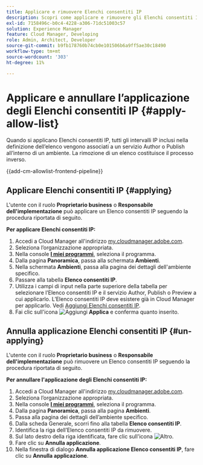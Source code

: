```yaml
---
title: Applicare e rimuovere Elenchi consentiti IP
description: Scopri come applicare e rimuovere gli Elenchi consentiti IP dagli ambienti Cloud Manager.
exl-id: 7158496c-b0c4-4228-a306-71dc51003c57
solution: Experience Manager
feature: Cloud Manager, Developing
role: Admin, Architect, Developer
source-git-commit: b9fb178760b74cb0e101506b6a9ff5ae30c18490
workflow-type: tm+mt
source-wordcount: '303'
ht-degree: 11%

---
```



# Applicare e annullare l’applicazione degli Elenchi consentiti IP {#apply-allow-list}

Quando si applicano Elenchi consentiti IP, tutti gli intervalli IP inclusi nella definizione dell’elenco vengono associati a un servizio Author o Publish all’interno di un ambiente. La rimozione di un elenco costituisce il processo inverso.

{{add-cm-allowlist-frontend-pipeline}}

## Applicare Elenchi consentiti IP {#applying}

L&#39;utente con il ruolo **Proprietario business** o **Responsabile dell&#39;implementazione** può applicare un Elenco consentiti IP seguendo la procedura riportata di seguito.

**Per applicare Elenchi consentiti IP:**

1. Accedi a Cloud Manager all&#39;indirizzo [my.cloudmanager.adobe.com](https://my.cloudmanager.adobe.com/).
1. Seleziona l’organizzazione appropriata.
1. Nella console **[I miei programmi](/help/implementing/cloud-manager/navigation.md#my-programs)**, seleziona il programma.
1. Dalla pagina **Panoramica**, passa alla schermata **Ambienti**.
1. Nella schermata **Ambienti**, passa alla pagina dei dettagli dell&#39;ambiente specifico.
1. Passare alla tabella **Elenco consentiti IP**.
1. Utilizza i campi di input nella parte superiore della tabella per selezionare l’Elenco consentiti IP e il servizio Author, Publish o Preview a cui applicarlo.
L’Elenco consentiti IP deve esistere già in Cloud Manager per applicarlo. Vedi [Aggiungi Elenchi consentiti IP](/help/implementing/cloud-manager/ip-allow-lists/add-ip-allow-lists.md).
1. Fai clic sull&#39;icona ![Aggiungi](https://spectrum.adobe.com/static/icons/workflow_18/Smock_Add_18_N.svg) **Applica** e conferma quanto inserito.

## Annulla applicazione Elenchi consentiti IP {#un-applying}

L&#39;utente con il ruolo **Proprietario business** o **Responsabile dell&#39;implementazione** può rimuovere un Elenco consentiti IP seguendo la procedura riportata di seguito.

**Per annullare l&#39;applicazione degli Elenchi consentiti IP:**

1. Accedi a Cloud Manager all&#39;indirizzo [my.cloudmanager.adobe.com](https://my.cloudmanager.adobe.com/).
1. Seleziona l’organizzazione appropriata.
1. Nella console **[I miei programmi](/help/implementing/cloud-manager/navigation.md#my-programs)**, seleziona il programma.
1. Dalla pagina **Panoramica**, passa alla pagina **Ambienti**.
1. Passa alla pagina dei dettagli dell’ambiente specifico.
1. Dalla scheda Generale, scorri fino alla tabella **Elenco consentiti IP**.
1. Identifica la riga dell’Elenco consentiti IP da rimuovere.
1. Sul lato destro della riga identificata, fare clic sull&#39;icona ![Altro](https://spectrum.adobe.com/static/icons/workflow_18/Smock_More_18_N.svg).
1. Fare clic su **Annulla applicazione**.
1. Nella finestra di dialogo **Annulla applicazione Elenco consentiti IP**, fare clic su **Annulla applicazione**.
